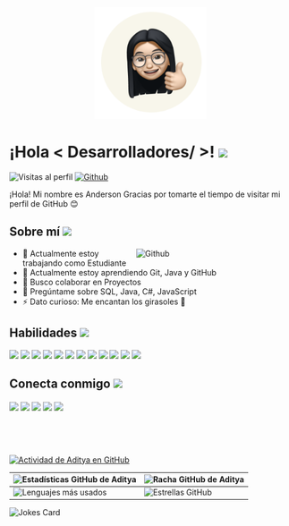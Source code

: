 <p align="center">
    <img width="200" src="https://github.com/Kathryn-Jie/Kathryn-Jie/blob/main/kathryn.png">
</p>

<h1> ¡Hola < Desarrolladores/ >! <img src = "https://raw.githubusercontent.com/MartinHeinz/MartinHeinz/master/wave.gif" width = 30px> </h1>
<p align='center'></p>

![Visitas al perfil](https://visitor-badge.glitch.me/badge?page_id=Aditya664.Aditya664)
[![Github](https://img.shields.io/github/followers/Aditya664?label=Seguir&style=social)](https://github.com/Aditya664)

<div size='20px'>
  ¡Hola! Mi nombre es Anderson Gracias por tomarte el tiempo de visitar mi perfil de GitHub 😊
</div>

<h2> Sobre mí <img src="https://media0.giphy.com/media/KDDpcKigbfFpnejZs6/giphy.gif?cid=ecf05e47oy6f4zjs8g1qoiystc56cu7r9tb8a1fe76e05oty&rid=giphy.gif" width="100px"></h2>

<img width="55%" align="right" alt="Github" src="https://raw.githubusercontent.com/onimur/.github/master/.resources/git-header.svg" />

- 🔭 Actualmente estoy trabajando como Estudiante  
- 🌱 Actualmente estoy aprendiendo Git, Java y GitHub  
- 👯 Busco colaborar en Proyectos  
- 💬 Pregúntame sobre SQL, Java, C#, JavaScript  
- ⚡ Dato curioso: Me encantan los girasoles 🌻

<h2> Habilidades <img src="https://media2.giphy.com/media/QssGEmpkyEOhBCb7e1/giphy.gif?cid=ecf05e47a0n3gi1bfqntqmob8g9aid1oyj2wr3ds3mg700bl&rid=giphy.gif" width="32px"> </h2>

<!-- Iconos de habilidades -->
<a href="https://github.com/Aditya664?tab=repositories&q=&type=&language=python&sort="><img width="32px" src="https://raw.githubusercontent.com/rahulbanerjee26/githubAboutMeGenerator/main/icons/python.svg"></a>
<a href="https://github.com/Aditya664?tab=repositories&q=&type=&language=reactjs&sort="><img width="32px" src="https://raw.githubusercontent.com/rahulbanerjee26/githubAboutMeGenerator/main/icons/reactjs.svg"></a>
<a href="https://github.com/Aditya664?tab=repositories&q=&type=&language=javascript&sort="><img width="32px" src="https://raw.githubusercontent.com/rahulbanerjee26/githubAboutMeGenerator/main/icons/javascript.svg"></a>
<a href="https://github.com/Aditya664?tab=repositories&q=&type=&language=scikit&sort="><img width="32px" src="https://raw.githubusercontent.com/rahulbanerjee26/githubAboutMeGenerator/main/icons/scikit.svg"></a>
<a href="https://github.com/Aditya664?tab=repositories&q=&type=&language=c&sort="><img width="32px" src="https://raw.githubusercontent.com/rahulbanerjee26/githubAboutMeGenerator/main/icons/c.svg"></a>
<a href="https://github.com/Aditya664?tab=repositories&q=&type=&language=cpp&sort="><img width="32px" src="https://raw.githubusercontent.com/rahulbanerjee26/githubAboutMeGenerator/main/icons/cpp.svg"></a>
<a href="https://github.com/Aditya664?tab=repositories&q=&type=&language=sqlite&sort="><img width="32px" src="https://raw.githubusercontent.com/rahulbanerjee26/githubAboutMeGenerator/main/icons/sqlite.svg"></a>
<a href="https://github.com/Aditya664?tab=repositories&q=&type=&language=pytorch&sort="><img width="32px" src="https://raw.githubusercontent.com/rahulbanerjee26/githubAboutMeGenerator/main/icons/pytorch.svg"></a>
<a href="https://github.com/Aditya664?tab=repositories&q=&type=&language=css&sort="><img width="32px" src="https://raw.githubusercontent.com/rahulbanerjee26/githubAboutMeGenerator/main/icons/css.svg"></a>
<a href="https://github.com/Aditya664?tab=repositories&q=&type=&language=html&sort="><img width="32px" src="https://raw.githubusercontent.com/rahulbanerjee26/githubAboutMeGenerator/main/icons/html.svg"></a>
<a href="https://github.com/Aditya664?tab=repositories&q=&type=&language=android&sort="><img width="32px" src="https://raw.githubusercontent.com/rahulbanerjee26/githubAboutMeGenerator/main/icons/android.svg"></a>
<a href="https://github.com/Aditya664?tab=repositories&q=&type=&language=csharp&sort="><img width="32px" src="https://raw.githubusercontent.com/rahulbanerjee26/githubAboutMeGenerator/main/icons/csharp.svg"></a>

<h2> Conecta conmigo <img src='https://raw.githubusercontent.com/ShahriarShafin/ShahriarShafin/main/Assets/handshake.gif' width="100px"> </h2>

<a href="https://www.linkedin.com/in/aditya-deshmukh-561a371a8"><img width="32px" align="center" src="https://raw.githubusercontent.com/rahulbanerjee26/githubAboutMeGenerator/main/icons/linked-in-alt.svg"/></a>
<a href="https://www.twitter.com/NoobCoder07"><img width="32px" align="center" src="https://raw.githubusercontent.com/rahulbanerjee26/githubAboutMeGenerator/main/icons/twitter.svg"/></a>
<a href="https://medium.com/@adityadeshmukh7350"><img width="32px" align="center" src="https://raw.githubusercontent.com/rahulbanerjee26/githubAboutMeGenerator/main/icons/medium.svg"/></a>
<a href="http://aditya664.me/"><img width="32px" align="center" src="https://raw.githubusercontent.com/rahulbanerjee26/githubAboutMeGenerator/main/icons/portfolio.png"/></a>
<a href="https://www.github.com/Aditya664"><img width="32px" align="center" src="https://raw.githubusercontent.com/rahulbanerjee26/githubAboutMeGenerator/main/icons/github.svg"/></a>

<br><br><br>

[![Actividad de Aditya en GitHub](https://activity-graph.herokuapp.com/graph?username=Aditya664&theme=tokyonight)](https://git.io/praveenscience)

| ![Estadísticas GitHub de Aditya](https://github-readme-stats.vercel.app/api?username=Aditya664&show_icons=true&theme=tokyonight) | ![Racha GitHub de Aditya](https://github-readme-streak-stats.herokuapp.com/?user=Aditya664&theme=tokyonight) |
| --- | --- |
| ![Lenguajes más usados](https://github-readme-stats.vercel.app/api/top-langs/?username=Aditya664&theme=tokyonight) | ![Estrellas GitHub](https://github-readme-stats.vercel.app/api?username=Aditya664&show_icons=true&locale=en&count_private=true&hide_rank=true&custom_title=Mis%20Estadísticas%20de%20GitHub&disable_animations=true&theme=tokyonight) |

![Jokes Card](https://readme-jokes.vercel.app/api?theme=tokyonight)
